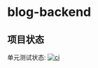 blog-backend
============
## 项目状态
单元测试状态: [![ci](https://api.travis-ci.org/fhc023/blog-backend.png?branch=master)](http://travis-ci.org/fhc023/blog-rebuild-edition)  
